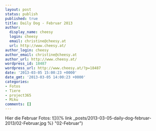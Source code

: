 ```yaml
---
layout: post
status: publish
published: true
title: Daily Dog - Februar 2013
author:
  display_name: cheesy
  login: cheesy
  email: christine@cheesy.at
  url: http://www.cheesy.at/
author_login: cheesy
author_email: christine@cheesy.at
author_url: http://www.cheesy.at/
wordpress_id: 18487
wordpress_url: http://www.cheesy.at/?p=18487
date: '2013-03-05 15:00:23 +0000'
date_gmt: '2013-03-05 14:00:23 +0000'
categories:
- Fotos
- Tiere
- project365
- Miku
comments: []
---
```

Hier die Februar Fotos:
![]({% link _posts/2013-03-05-daily-dog-februar-2013/02-Februar.jpg %} "02-Februar")
